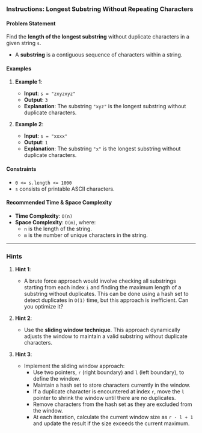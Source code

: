 ### Instructions: Longest Substring Without Repeating Characters

#### Problem Statement
Find the **length of the longest substring** without duplicate characters in a given string `s`.

- A **substring** is a contiguous sequence of characters within a string.

#### Examples

1. **Example 1**:
   - **Input**: `s = "zxyzxyz"`
   - **Output**: `3`
   - **Explanation**: The substring `"xyz"` is the longest substring without duplicate characters.

2. **Example 2**:
   - **Input**: `s = "xxxx"`
   - **Output**: `1`
   - **Explanation**: The substring `"x"` is the longest substring without duplicate characters.

#### Constraints
- `0 <= s.length <= 1000`
- `s` consists of printable ASCII characters.

#### Recommended Time & Space Complexity
- **Time Complexity**: `O(n)`
- **Space Complexity**: `O(m)`, where:
  - `n` is the length of the string.
  - `m` is the number of unique characters in the string.

---

### Hints

1. **Hint 1**:
   - A brute force approach would involve checking all substrings starting from each index `i` and finding the maximum length of a substring without duplicates. This can be done using a hash set to detect duplicates in `O(1)` time, but this approach is inefficient. Can you optimize it?

2. **Hint 2**:
   - Use the **sliding window technique**. This approach dynamically adjusts the window to maintain a valid substring without duplicate characters.

3. **Hint 3**:
   - Implement the sliding window approach:
     - Use two pointers, `r` (right boundary) and `l` (left boundary), to define the window.
     - Maintain a hash set to store characters currently in the window.
     - If a duplicate character is encountered at index `r`, move the `l` pointer to shrink the window until there are no duplicates.
     - Remove characters from the hash set as they are excluded from the window.
     - At each iteration, calculate the current window size as `r - l + 1` and update the result if the size exceeds the current maximum.
